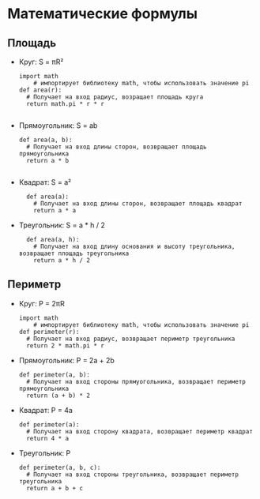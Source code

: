 # Математические формулы
## Площадь
- Круг: S = πR²
  ```
  import math
      # импортирует библиотеку math, чтобы использовать значение pi
  def area(r):
    # Получает на вход радиус, возращает площадь круга
    return math.pi * r * r
    
  ```
- Прямоугольник: S = ab
  ```
  def area(a, b):
    # Получает на вход длины сторон, возвращает площадь прямоугольника
    return a * b
    
  ```
- Квадрат: S = a²
  ```
    def area(a):
      # Получает на вход длины сторон, возвращает площадь квадрат 
      return a * a
  ```
- Треугольник: S = a * h / 2
  ``` 
    def area(a, h): 
      # Получает на вход длину основания и высоту треугольника, возвращает площадь треугольника
      return a * h / 2
  ```
  
## Периметр
- Круг: P = 2πR
  ```
  import math
      # импортирует библиотеку math, чтобы использовать значение pi
  def perimeter(r):
    # Получает на вход радиус, возвращает периметр треугольника
    return 2 * math.pi * r
  ```
- Прямоугольник: P = 2a + 2b
  ```
  def perimeter(a, b):
    # Получает на вход стороны прямуогольника, возвращает периметр прямоугольника
    return (a + b) * 2
  ```
  
- Квадрат: P = 4a
  ```
  def perimeter(a):
    # Получает на вход сторону квадрата, возвращает периметр квадрат
    return 4 * a
  ```
- Треугольник: P
  ```
  def perimeter(a, b, c):
    # Получает на вход стороны треугольника, возвращает периметр треугольника
    return a + b + c
  ```

  
